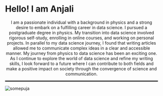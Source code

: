 


<h1>Hello! I am Anjali</h1>

<p align="center">I am a passionate individual with a background in physics and a strong desire to embark on a fulfilling career in data science. I pursued a postgraduate degree in physics. My transition into data science involved rigorous self-study, enrolling in online courses, and working on personal projects. In parallel to my data science journey, I found that writing articles allowed me to communicate complex ideas in a clear and accessible manner. My journey from physics to data science has been an exciting one. As I continue to explore the world of data science and refine my writing skills, I look forward to a future where I can contribute to both fields and make a positive impact on society through the convergence of science and communication.</p>

<hr style="height: 3px;/>
  
- I am Currently working on Book_Recommendation_System <br />
- I am Currently learning image detection <br />
- Check my articles on medium <br />

<p align="left"> <img src="https://komarev.com/ghpvc/?username=somepuja&label=Profile%20views&color=0e75b6&style=flat" alt="somepuja" /> </p>








